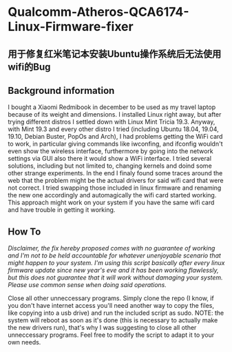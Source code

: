 # Qualcomm-Atheros-QCA6174-Linux-Firmware-fixer

## 用于修复红米笔记本安装Ubuntu操作系统后无法使用wifi的Bug

## Background information
I bought a Xiaomi Redmibook in december to be used as my travel laptop because of its weight and dimensions. I installed Linux right away, but after trying different distros I settled down with Linux Mint Tricia 19.3. Anyway, with Mint 19.3 and every other distro I tried (including Ubuntu 18.04, 19.04, 19.10, Debian Buster, PopOs and Arch), I had problems getting the WiFi card to work, in particular giving commands like iwconfing, and ifconfig wouldn't even show the wireless interface, furthermore by going into the network settings via GUI also there it would show a WiFi interface. I tried several solutions, including but not limited to, changing kernels and doind some other strange experiments. 
In the end I finaly found some traces around the web that the problem might be the actual drivers for said wifi card that were not correct. I tried swapping those included in linux firmware and renaming the new one accordingly and automagically the wifi card started working.
This approach might work on your system if you have the same wifi card and have trouble in getting it working.
## How To
*Disclaimer, the fix hereby proposed comes with no guarantee of working and I'm not to be held accountable for whatever unenjoyable scenario that might happen to your system. I'm using this script basically after every linux firmware update since new year's eve and it has been working flawlessly, but this does not guarantee that it will work without damaging your system. Please use common sense when doing said operations.*

Close all other unneccessary programs.
Simply clone the repo (I know, if you don't have internet access you'll need another way to copy the files, like copying into a usb drive) and run the included script as sudo. 
NOTE: the system will reboot as soon as it's done (this is necessary to actually make the new drivers run), that's why I was suggesting to close all other unneccessary programs.
Feel free to modify the script to adapt it to your own needs.
